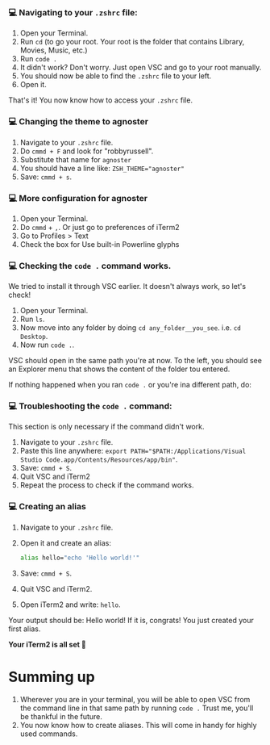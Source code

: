 ### 💻 Navigating to your `.zshrc` file:
1. Open your Terminal.
2. Run `cd` (to go your root. Your root is the folder that contains Library, Movies, Music, etc.)
3. Run `code .`
4. It didn't work? Don't worry. Just open VSC and go to your root manually.
4. You should now be able to find the `.zshrc` file to your left.
5. Open it.

That's it! You now know how to access your `.zshrc` file. 
### 💻 Changing the theme to agnoster

1. Navigate to your `.zshrc` file.
2. Do `cmmd + F` and look for "robbyrussell".
3. Substitute that name for `agnoster`
4. You should have a line like: `ZSH_THEME="agnoster"`
5. Save: `cmmd + s`.

### 💻 More configuration for agnoster

1. Open your Terminal.
2. Do `cmmd` + `,`. Or just go to preferences of iTerm2
3. Go to Profiles > Text
4. Check the box for Use built-in Powerline glyphs

### 💻 Checking the `code .` command works.

We tried to install it through VSC earlier. It doesn't always work, so let's check! 
1. Open your Terminal.
2. Run `ls`.
3. Now move into any folder by doing `cd any_folder__you_see`. i.e. `cd Desktop`.
4. Now run `code .`.

VSC should open in the same path you're at now. To the left, you should see an Explorer menu that shows the content of the folder tou entered.

If nothing happened when you ran `code .` or you're ina different path, do:


### 💻 Troubleshooting the `code .` command:
This section is only necessary if the command didn't work.

1. Navigate to your `.zshrc` file.
4. Paste this line anywhere: `export PATH="$PATH:/Applications/Visual Studio Code.app/Contents/Resources/app/bin"`.
5. Save: `cmmd + S`.
6. Quit VSC and iTerm2
7. Repeat the process to check if the command works.


### 💻 Creating an alias

1. Navigate to your `.zshrc` file.
2. Open it and create an alias:

    ```bash
    alias hello="echo 'Hello world!'"
    ````

5. Save: `cmmd + S`.
6. Quit VSC and iTerm2.
7. Open iTerm2 and write: `hello`.

Your output should be: Hello world! If it is, congrats! You just created your first alias. 

**Your iTerm2 is all set 🤩**

# Summing up

1. Wherever you are in your terminal, you will be able to open VSC from the command line in that same path by running `code .` Trust me, you'll be thankful in the future. 
2. You now know how to create aliases. This will come in handy for highly used commands. 